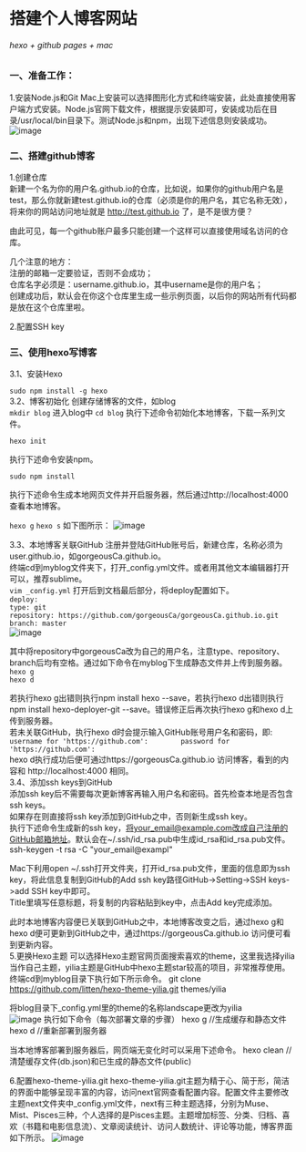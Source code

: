 # 搭建个人博客网站
###### hexo + github pages + mac
### 一、准备工作：
1.安装Node.js和Git
Mac上安装可以选择图形化方式和终端安装，此处直接使用客户端方式安装。Node.js官网下载文件，根据提示安装即可，安装成功后在目录/usr/local/bin目录下。测试Node.js和npm，出现下述信息则安装成功。  
![image](https://github.com/gorgeousCa/Dayup/blob/master/搭建个人博客网站/1.png)  

  
### 二、搭建github博客
1.创建仓库  
新建一个名为你的用户名.github.io的仓库，比如说，如果你的github用户名是test，那么你就新建test.github.io的仓库（必须是你的用户名，其它名称无效），将来你的网站访问地址就是 http://test.github.io 了，是不是很方便？  

由此可见，每一个github账户最多只能创建一个这样可以直接使用域名访问的仓库。  

几个注意的地方：  
注册的邮箱一定要验证，否则不会成功；    
仓库名字必须是：username.github.io，其中username是你的用户名；   
创建成功后，默认会在你这个仓库里生成一些示例页面，以后你的网站所有代码都是放在这个仓库里啦。

2.配置SSH key  
### 三、使用hexo写博客  
 3.1、安装Hexo  
 
`sudo npm install -g hexo`  
3.2、博客初始化
创建存储博客的文件，如blog  
 `mkdir blog`
 进入blog中
 `cd blog`
 执行下述命令初始化本地博客，下载一系列文件。  

`hexo init`

执行下述命令安装npm。

`sudo npm install`  

执行下述命令生成本地网页文件并开启服务器，然后通过http://localhost:4000 查看本地博客。

`hexo g`
`hexo s`
如下图所示：
![image](https://github.com/gorgeousCa/Dayup/blob/master/搭建个人博客网站/2.png)

3.3、本地博客关联GitHub
注册并登陆GitHub账号后，新建仓库，名称必须为user.github.io，如gorgeousCa.github.io。  
终端cd到myblog文件夹下，打开_config.yml文件。或者用其他文本编辑器打开可以，推荐sublime。  
`vim _config.yml` 
打开后到文档最后部分，将deploy配置如下。  
          `deploy:   `     
           `type: git  `    
        `repository: https://github.com/gorgeousCa/gorgeousCa.github.io.git   `   
 ` branch: master  `  
 ![image](https://github.com/gorgeousCa/Dayup/blob/master/搭建个人博客网站/6.png)
  
其中将repository中gorgeousCa改为自己的用户名，注意type、repository、branch后均有空格。通过如下命令在myblog下生成静态文件并上传到服务器。  
`hexo g `       
`hexo d`        

若执行hexo g出错则执行npm install hexo --save，若执行hexo d出错则执行npm install hexo-deployer-git --save。错误修正后再次执行hexo g和hexo d上传到服务器。       
若未关联GitHub，执行hexo d时会提示输入GitHub账号用户名和密码，即:     
`username for 'https://github.com':       
password for 'https://github.com':`      
hexo d执行成功后便可通过https://gorgeousCa.github.io 访问博客，看到的内容和 http://localhost:4000 相同。       
3.4、添加ssh keys到GitHub     
添加ssh key后不需要每次更新博客再输入用户名和密码。首先检查本地是否包含ssh keys。  
如果存在则直接将ssh key添加到GitHub之中，否则新生成ssh key。   
执行下述命令生成新的ssh key，将your_email@example.com改成自己注册的GitHub邮箱地址。默认会在~/.ssh/id_rsa.pub中生成id_rsa和id_rsa.pub文件。   
ssh-keygen -t rsa -C "your_email@exampl"           

Mac下利用open ~/.ssh打开文件夹，打开id_rsa.pub文件，里面的信息即为ssh key，将此信息复制到GitHub的Add ssh key路径GitHub->Setting->SSH keys->add SSH key中即可。  
Title里填写任意标题，将复制的内容粘贴到key中，点击Add key完成添加。  

此时本地博客内容便已关联到GitHub之中，本地博客改变之后，通过hexo g和hexo d便可更新到GitHub之中，通过https://gorgeousCa.github.io 访问便可看到更新内容。   
5.更换Hexo主题
可以选择Hexo主题官网页面搜索喜欢的theme，这里我选择yilia当作自己主题，yilia主题是GitHub中hexo主题star较高的项目，非常推荐使用。
终端cd到myblog目录下执行如下所示命令。
git clone https://github.com/litten/hexo-theme-yilia.git themes/yilia

将blog目录下_config.yml里的theme的名称landscape更改为yilia  
![image](https://github.com/gorgeousCa/Dayup/blob/master/搭建个人博客网站/7.png)
执行如下命令（每次部署文章的步骤）
hexo g  //生成缓存和静态文件
hexo d  //重新部署到服务器

当本地博客部署到服务器后，网页端无变化时可以采用下述命令。
hexo clean  //清楚缓存文件(db.json)和已生成的静态文件(public)

6.配置hexo-theme-yilia.git
hexo-theme-yilia.git主题为精于心、简于形，简洁的界面中能够呈现丰富的内容，访问next官网查看配置内容。配置文件主要修改主题next文件夹中_config.yml文件，next有三种主题选择，分别为Muse、Mist、Pisces三种，个人选择的是Pisces主题。主题增加标签、分类、归档、喜欢（书籍和电影信息流）、文章阅读统计、访问人数统计、评论等功能，博客界面如下所示。
![image](https://github.com/gorgeousCa/Dayup/blob/master/搭建个人博客网站/5.png)





 



    

